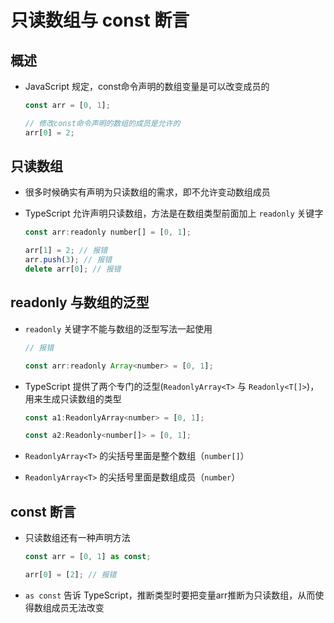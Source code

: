 # 只读数组与 const 断言

## 概述

+ JavaScript 规定，const命令声明的数组变量是可以改变成员的

  ```js
  const arr = [0, 1];

  // 修改const命令声明的数组的成员是允许的
  arr[0] = 2;
  ```

## 只读数组

+ 很多时候确实有声明为只读数组的需求，即不允许变动数组成员

+ TypeScript 允许声明只读数组，方法是在数组类型前面加上 `readonly` 关键字

  ```js
  const arr:readonly number[] = [0, 1];

  arr[1] = 2; // 报错
  arr.push(3); // 报错
  delete arr[0]; // 报错
  ```

## readonly 与数组的泛型

+ `readonly` 关键字不能与数组的泛型写法一起使用

  ```js
  // 报错

  const arr:readonly Array<number> = [0, 1];
  ```

+ TypeScript 提供了两个专门的泛型(`ReadonlyArray<T>` 与 `Readonly<T[]>`)，用来生成只读数组的类型

  ```js
  const a1:ReadonlyArray<number> = [0, 1];

  const a2:Readonly<number[]> = [0, 1];
  ```

+ `ReadonlyArray<T>` 的尖括号里面是整个数组（`number[]`）
+ `ReadonlyArray<T>` 的尖括号里面是数组成员（`number`）

## const 断言

+ 只读数组还有一种声明方法

  ```js
  const arr = [0, 1] as const;

  arr[0] = [2]; // 报错
  ```

+ `as const` 告诉 TypeScript，推断类型时要把变量arr推断为只读数组，从而使得数组成员无法改变
